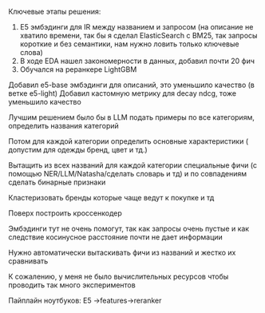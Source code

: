 Ключевые этапы решения:
1. E5 эмбэдинги для IR между названием и запросом (на описание не хватило времени, так бы я сделал ElasticSearch с BM25, так запросы короткие и без семантики, нам нужно ловить только ключевые слова)
2. В ходе EDA нашел закономерности в данных, добавил почти 20 фич
3. Обучался на реранкере LightGBM

Добавил e5-base эмбэдинги для описаний, это уменьшило качество (в ветке e5-light)
Добавил кастомную метрику для decay ndcg, тоже уменьшило качество

Лучшим решением было бы в LLM подать примеры по все категориям, определить названия категорий

Потом для каждой категории определить основные характеристики ( допустим для одежды бренд, цвет и тд.)

Вытащить из всех названий для каждой категории специальные фичи (с помощью NER/LLM/Natasha/сделать словарь и тд) и по совпадениям сделать бинарные признаки

Кластеризовать бренды которые чаще ведут к покупке и тд

Поверх построить кроссенкодер

Эмбэдинги тут не очень помогут, так как запросы очень пустые и как следствие косинусное расстояние почти не дает информации

Нужно автоматически вытаскивать фичи из названий и жестко их сравнивать

К сожалению, у меня не было вычислительных ресурсов чтобы проводить так много экспериментов


Пайплайн  ноутбуков: E5 ->features->reranker
